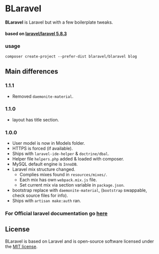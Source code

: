 # BLaravel

**BLaravel** is Laravel but with a few boilerplate tweaks.  

#### based on [laravel/laravel 5.8.3](https://github.com/laravel/laravel/tree/v5.8.3) 

### usage
`composer create-project --prefer-dist blaravel/blaravel blog`

## Main differences

### 1.1.1
* Removed `daemonite-material`.

### 1.1.0
* layout has title section. 

### 1.0.0
* User model is now in Models folder.
* HTTPS is forced (if available).
* Ships with `laravel-ide-helper` & `doctrine/dbal`.
* Helper file `helpers.php` added & loaded with composer.
* MySQL default engine is `InnoDB`.
* Laravel mix structure changed.
    * Complies mixes found in `resources/mixes/`.
    * Each mix has own `webpack.mix.js` file.
    * Set current mix via section variable in `package.json`.
* bootstrap replace with `daemonite-material`, (`bootstrap` swappable, check source files for info).
* Ships with `artisan make:auth` ran.  

### For Official laravel documentation go [here](https://laravel.com/docs) 

## License

BLaravel is based on Laravel and is open-source software licensed under the [MIT license](https://opensource.org/licenses/MIT).